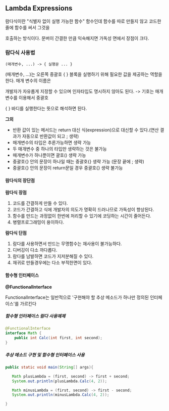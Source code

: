 ## Lambda Expressions 

람다식이란  "식별자 없이 실행 가능한 함수" 함수인데 함수를 따로 만들지 않고 코드한줄에 함수를 써서 그것을 

호출하는 방식이다. 문버이 간결한 만큼 익숙해지면 가독성 면에서 장점이 크다.

### 람다식 사용법

```
(매개변수, ...) -> { 실행문 ... }
```

(매개변수, ...)는 오른쪽 중괄호 { } 블록을 실행하기 위해 필요한 값을 제공하는 역할을 한다. 매개 변수의 이름은

개발자가 자유롭게 지정할 수 있으며 인자타입도 명시하지 않아도 된다.  -> 기호는 매개 변수를 이용해서 중괄호

{ } 바디를 실행한다는 뜻으로 해석하면 된다.

**그외**

* 반환 값이 있는 메서드는 return 대신 식(expression)으로 대신할 수 있다.(연산 결과가 자동으로 반환값이 되고 ; 생략)
* 매개변수의 타입은 추론가능하면 생략 가능
* 두 매개변수 중 하나의 타입만 생략하는 것은 불가능
* 매개변수가 하나뿐이면 괄호() 생략 가능
* 중괄호{} 안의 문장이 하나일 때는 중괄호{} 생략 가능 (문장 끝에 ; 생략)
* 중괄호{} 안의 문장이 return문일 경우 중괄호{} 생략 불가능

#### 람다식의 장단점

**람다식 장점**

1. 코드를 간결하게 만들 수 있다.
2. 코드가 간결하고 식에 개발자의 의도가 명확히 드러나므로 가독성이 향상된다.
3. 함수를 만드는 과정없이 한번에 처리할 수 있기에 코딩하는 시간이 줄어든다.
4. 병렬프로그래밍이 용이하다.

**람다식 단점**

1. 람다를 사용하면서 만드는 무명함수는 재사용이 불가능하다.
2. 디버깅이 다소 까다롭다.
3. 람다를 남발하면 코드가 지저분해질 수 있다.
4. 재귀로 만들경우에는 다소 부적한면이 있다.

#### 함수형 인터페이스

**@Functionallnterface**

Functionallnterface는 일반적으로 '구현해야 할 추상 메소드가 하나만 정의된 인터페이스'를 가르킨다

##### 함수형 인터페이스 람다 사용예제

```java
@FunctionalInterface
interface Math {
    public int Calc(int first, int second);
}
```

##### 추상 메소드 구현 및 함수형 인터페이스 사용

```java
public static void main(String[] args){

   Math plusLambda = (first, second) -> first + second;
   System.out.println(plusLambda.Calc(4, 2));

   Math minusLambda = (first, second) -> first - second;
   System.out.println(minusLambda.Calc(4, 2));

}
```



